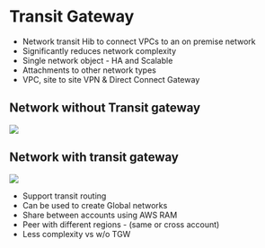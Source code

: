 # Transit Gateway

* Network transit Hib to connect VPCs to an on premise network
* Significantly reduces network complexity
* Single network object - HA and Scalable
* Attachments to other network types
* VPC, site to site VPN & Direct Connect Gateway


## Network without Transit gateway

![](../images/2021-08-25-08-18-24.png)



## Network with transit gateway
![](../images/2021-08-25-08-13-03.png)

* Support transit routing
* Can be used to create Global networks
* Share between accounts using AWS RAM
* Peer with different regions - (same or cross account)
* Less complexity vs w/o TGW